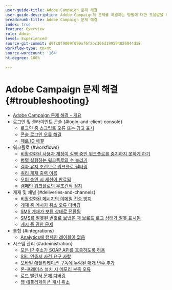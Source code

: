 ```yaml
---
user-guide-title: Adobe Campaign 문제 해결
user-guide-description: Adobe Campaign의 문제를 해결하는 방법에 대한 도움말을 확인할 수 있습니다.
breadcrumb-title: Adobe Campaign 문제 해결
index: true
feature: Overview
role: Admin
level: Experienced
source-git-commit: d0fc0f9009f090af6f2bc366d199594026044d18
workflow-type: tm+mt
source-wordcount: '164'
ht-degree: 100%

---
```



# Adobe Campaign 문제 해결 {#troubleshooting}

+ [Adobe Campaign 문제 해결 - 개요](/help/troubleshoot-adobe-campaign/overview.md)
+ 로그인 및 클라이언트 콘솔 {#login-and-client-console}
   + [로그인 중 스크립트 오류 또는 경고 표시](/help/troubleshoot-adobe-campaign/script-error-during-login-errors.md)
   + [콘솔 로그인 오류 해결](/help/troubleshoot-adobe-campaign/console-login-errors.md)
   + [제로 ID 해결](/help/troubleshoot-adobe-campaign/fixing-zero-id.md)
+ 워크플로 {#workflows}
   + [비활성화된 사용자 계정이 실행 중인 워크플로를 중지하지 못하게 하기](/help/troubleshoot-adobe-campaign/prevent-disabled-accounts-from-stopping-workflow.md)
   + [병렬 실행하는 워크플로의 수 늘리기](/help/troubleshoot-adobe-campaign/increase-parallel-workflows.md)
   + [결과 유지 조건으로 워크플로 필터링](/help/troubleshoot-adobe-campaign/keep-result-workflow.md)
   + [쿼리 게재 출력 이름](/help/troubleshoot-adobe-campaign/query-delivery-output-names.md)
   + [오퍼 승인 시 세션이 만료됨](/help/troubleshoot-adobe-campaign/session-expired-approving-offer.md)
   + [캠페인 워크플로의 무조건적 정지](/help/troubleshoot-adobe-campaign/unconditional-stop-workflow.md)
+ 게재 및 채널 {#deliveries-and-channels}
   + [비활성화된 메시지의 이메일 전송 방지](/help/troubleshoot-adobe-campaign/disabled-messages-sending-emails.md)
   + [게재 중 메시지 취소 오류 디버깅](/help/troubleshoot-adobe-campaign/message-cancelled-error.md)
   + [SMS 게재가 보류 상태로 전환됨](/help/troubleshoot-adobe-campaign/resolve-pending-state-sms-delivery.md)
   + [SMS를 잘못된 번호로 보냈을 때 브로드 로그 상태가 잘못 표시됨](/help/troubleshoot-adobe-campaign/sms-broad-log.md)
   + [게시 중 권한 문제](/help/troubleshoot-adobe-campaign/publishing-permissions-issues.md)
+ 통합 {#integrations}
   + [Analytics에 캠페인 레이블이 없음](/help/troubleshoot-adobe-campaign/missing-campaign-label.md)
+ 시스템 관리 {#administration}
   + [모든 IP 주소가 SOAP API를 호출하도록 허용](/help/troubleshoot-adobe-campaign/allow-all-ip-address-to-make-soap-calls.md)
   + [SSL 인증서 사전 요구 사항](/help/troubleshoot-adobe-campaign/ssl-pre-requisites.md)
   + [모바일 애플리케이션 구독에 누락된 매개 변수 추가](/help/troubleshoot-adobe-campaign/missing-parameters-app-subscription.md)
   + [온-프레미스 설치 시 메모리 부족 오류](/help/troubleshoot-adobe-campaign/troubleshooting-memory-issues.md)
   + [로드 밸런서 문제 디버깅](/help/troubleshoot-adobe-campaign/load-balancer-issues.md)
   + [웹 애플리케이션 게시 취소](/help/troubleshoot-adobe-campaign/unpublish-web-application.md)
